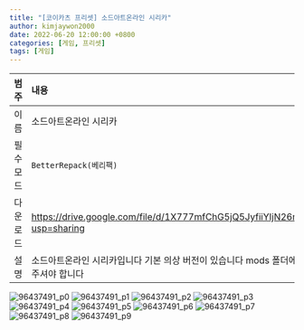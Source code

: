 ```yaml
---
title: "[코이카츠 프리셋] 소드아트온라인 시리카"
author: kimjaywon2000
date: 2022-06-20 12:00:00 +0800
categories: [게임, 프리셋]
tags: [게임]
---
```


| 범주             | 내용            |
|:----------------|:---------------|
| 이름             | 소드아트온라인 시리카  |
| 필수 모드         | `BetterRepack(베리팩)`       |
| 다운로드          | <https://drive.google.com/file/d/1X777mfChG5jQ5JyfiiYIjN26m4mNSj1u/view?usp=sharing> |
| 설명             | 소드아트온라인 시리카입니다 기본 의상 버전이 있습니다 mods 폴더에 헤어모드를 넣어주셔야 합니다  |

![96437491_p0](https://user-images.githubusercontent.com/76558033/174737002-33b24367-7abc-4333-b62a-378c62cdb24e.png)
![96437491_p1](https://user-images.githubusercontent.com/76558033/174737008-95039ddd-1d4e-4133-bcce-5655051c3629.png)
![96437491_p2](https://user-images.githubusercontent.com/76558033/174737013-ebcf6df8-0275-482e-b159-85ce2563baf4.png)
![96437491_p3](https://user-images.githubusercontent.com/76558033/174737017-a27002a8-78e5-45a6-8bf2-c8a6fbf07e30.png)
![96437491_p4](https://user-images.githubusercontent.com/76558033/174737022-e63a0a8b-3ba7-4edd-a2b8-ce6b278c16eb.png)
![96437491_p5](https://user-images.githubusercontent.com/76558033/174737027-c31d90a7-74eb-4b8e-8a5a-3b8a88489e7f.png)
![96437491_p6](https://user-images.githubusercontent.com/76558033/174737028-574d3a91-c5f1-4721-96f1-a45a1fa04df3.png)
![96437491_p7](https://user-images.githubusercontent.com/76558033/174737037-d99a0604-5822-4c5b-ab2c-b47024718244.png)
![96437491_p8](https://user-images.githubusercontent.com/76558033/174737039-ab4bfb93-0042-43ac-aaf5-d79ddc0375fa.png)
![96437491_p9](https://user-images.githubusercontent.com/76558033/174737041-50cfa7d4-0e7a-4423-b44b-ca5f74f26255.png)
